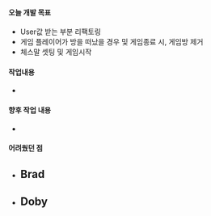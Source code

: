 #### 오늘 개발 목표

- User값 받는 부분 리팩토링
- 게임 플레이어가 방을 떠났을 경우 및 게임종료 시, 게임방 제거
- 체스말 셋팅 및 게임시작



#### 작업내용

- 



#### 향후 작업 내용

- 



#### 어려웠던 점

- Brad
  - 
- Doby
  - 